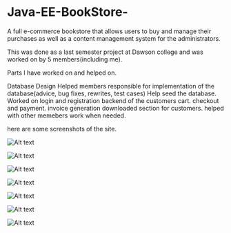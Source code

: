# Java-EE-BookStore-
A full e-commerce bookstore that allows users to buy and manage their purchases as well as a content management system for the administrators.

This was done as a last semester project at Dawson college and was worked on by 5 members(including me).

Parts I have worked on and helped on.

Database Design
Helped members responsible for implementation of the database(advice, bug fixes, rewrites, test cases)
Help seed the database.
Worked on login and registration
backend of the customers cart.
checkout and payment.
invoice generation
downloaded section for customers.
helped with other memebers work when needed.

here are some screenshots of the site.

![Alt text](https://i.gyazo.com/24af760f01d1f409593102b54000ab82.png "front page")

![Alt text](https://i.gyazo.com/948b739d478f5ece1b21efc6a456e81b.png  "book page")

![Alt text](https://i.gyazo.com/5ea8fcef6123fb0bc4915ecd25b3e3ff.png  "cart page")

![Alt text](https://i.gyazo.com/199e078828b44001b55baaf1f9843d57.png  "payment page")

![Alt text](https://i.gyazo.com/ac2eee9fc2789cb73d9f6844e9d4ac4a.png  "invoice page")

![Alt text](https://i.gyazo.com/948b739d478f5ece1b21efc6a456e81b.png  "book page")

![Alt text](https://i.gyazo.com/2f875b0a29674f67b5f44739e3830437.png  "download page")

